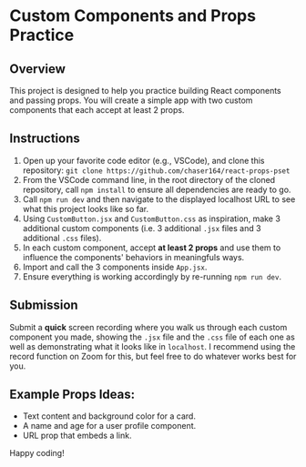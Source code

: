 # Custom Components and Props Practice

## Overview
This project is designed to help you practice building React components and passing props. You will create a simple app with two custom components that each accept at least 2 props.

## Instructions
1. Open up your  favorite code editor (e.g., VSCode), and clone this repository: `git clone https://github.com/chaser164/react-props-pset`
2. From the VSCode command line, in the root directory of the cloned repository, call `npm install` to ensure all dependencies are ready to go.
3. Call `npm run dev` and then navigate to the displayed localhost URL to see what this project looks like so far.
4. Using `CustomButton.jsx` and `CustomButton.css` as inspiration, make 3 additional custom components (i.e. 3 additional `.jsx` files and 3 additional `.css` files). 
5. In each custom component, accept **at least 2 props** and use them to influence the components' behaviors in meaningfuls ways.
6. Import and call the 3 components inside `App.jsx`.
7. Ensure everything is working accordingly by re-running `npm run dev`.

## Submission

Submit a **quick** screen recording where you walk us through each custom component you made, showing the `.jsx` file and the `.css` file of each one as well as demonstrating what it looks like in `localhost`. I recommend using the record function on Zoom for this, but feel free to do whatever works best for you.

## Example Props Ideas:
- Text content and background color for a card.
- A name and age for a user profile component.
- URL prop that embeds a link.



Happy coding!

